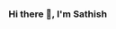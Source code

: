 ### Hi there 👋, I'm Sathish

<!--
**sathish-sk11/sathish-sk11** is a ✨ _special_ ✨ repository because its `README.md` (this file) appears on your GitHub profile.

Here are some ideas to get you started:

- 🔭 I’m currently working on ...
- 🌱 I’m currently learning Front End Web Devolopment.
- 👯 I’m looking to collaborate on ...
- 🤔 I’m looking for help with ...
- 💬 Ask me about Web Devolopment.
- 📫 How to reach me: skmech333@gmail.com
- 😄 Pronouns: ...
- ⚡ Fun fact: ...
-->
